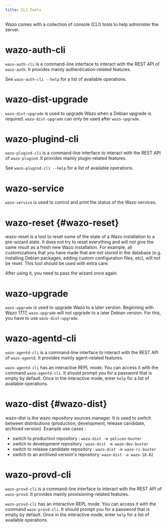 ```yaml
---
title: CLI Tools
---
```


Wazo comes with a collection of console (CLI) tools to help administer
the server.

wazo-auth-cli
=============

`wazo-auth-cli` is a command-line interface to interact with the REST
API of `wazo-auth`. It provides mainly authentication-related features.

See `wazo-auth-cli --help` for a list of available operations.

wazo-dist-upgrade
=================

`wazo-dist-upgrade` is used to upgrade Wazo when a Debian upgrade is
required. `wazo-dist-upgrade` can only be used after `wazo-upgrade`.

wazo-plugind-cli
================

`wazo-plugind-cli` is a command-line interface to interact with the REST
API of `wazo-plugind`. It provides mainly plugin-related features.

See `wazo-plugind-cli --help` for a list of available operations.

wazo-service
============

`wazo-service` is used to control and print the status of the Wazo
services.

wazo-reset {#wazo-reset}
==========

wazo-reset is a tool to reset some of the state of a Wazo installation
to a pre-wizard state. It does not try to reset everything and will
*not* give the same result as a fresh new Wazo installation. For
example, all customizations that you have made that are not stored in
the database (e.g. installing Debian packages, adding custom
configuration files, etc), will not be reset. This tool should be used
with extra care.

After using it, you need to pass the wizard once again.

wazo-upgrade
============

`wazo-upgrade` is used to upgrade Wazo to a later version. Beginning
with Wazo 17.17, `wazo-upgrade` will not upgrade to a later Debian
version. For this, you have to use `wazo-dist-upgrade`.

wazo-agentd-cli
===============

`wazo-agentd-cli` is a command-line interface to interact with the REST
API of `wazo-agentd`. It provides mainly agent-related features.

`wazo-agentd-cli` has an interactive REPL mode. You can access it with
the command `wazo-agentd-cli`. It should prompt you for a password that
is empty by default. Once in the interactive mode, enter `help` for a
list of available operations.

wazo-dist {#wazo-dist}
=========

wazo-dist is the wazo repository sources manager. It is used to switch
between distributions (production, development, release candidate,
archived version). Example use cases :

-   switch to production repository : `wazo-dist -m pelican-buster`
-   switch to development repository : `wazo-dist -m wazo-dev-buster`
-   switch to release candidate repository :
    `wazo-dist -m wazo-rc-buster`
-   switch to an archived version\'s repository:
    `wazo-dist -a wazo-18.02`

wazo-provd-cli
==============

`wazo-provd-cli` is a command-line interface to interact with the REST
API of `wazo-provd`. It provides mainly provisioning-related features.

`wazo-provd-cli` has an interactive REPL mode. You can access it with
the command `wazo-provd-cli`. It should prompt you for a password that
is empty by default. Once in the interactive mode, enter `help` for a
list of available operations.
